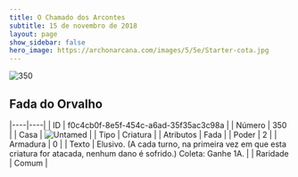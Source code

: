 ```yaml
---
title: O Chamado dos Arcontes
subtitle: 15 de novembro de 2018
layout: page
show_sidebar: false
hero_image: https://archonarcana.com/images/5/5e/Starter-cota.jpg
---
```


![350](https://cdn.keyforgegame.com/media/card_front/pt/341_350_6X8HWG4MJPCC_pt.png)

## Fada do Orvalho

|----|----|
| ID | f0c4cb0f-8e5f-454c-a6ad-35f35ac3c98a |
| Número | 350 |
| Casa | ![Untamed](https://archonarcana.com/images/thumb/b/bd/Untamed.png/22px-Untamed.png "Indomados") |
| Tipo | Criatura |
| Atributos | Fada |
| Poder | 2 |
| Armadura | 0 |
| Texto | Elusivo. (A cada turno, na primeira vez em que esta criatura for atacada, nenhum dano é sofrido.) Coleta: Ganhe 1A. |
| Raridade | Comum |
